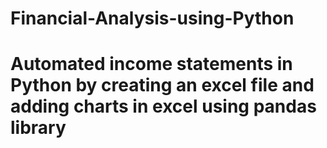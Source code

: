 # Financial-Analysis-using-Python
# Automated income statements in Python by creating an excel file and adding charts in excel using pandas library
